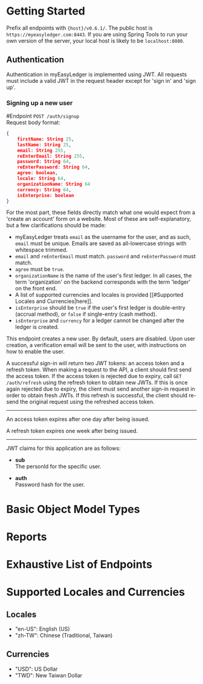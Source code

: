 
# Getting Started
Prefix all endpoints with `{host}/v0.6.1/`. The public host is `https://myeasyledger.com:8443`. If you are using Spring Tools to run your own version of the server, your local host is likely to be `localhost:8080`.

## Authentication
Authentication in myEasyLedger is implemented using JWT. All requests must include a valid JWT in the request header except for 'sign in' and 'sign up'.

### Signing up a new user
#Endpoint `POST /auth/signup` <br/>
Request body format:
```json 
{
	firstName: String 25,
	lastName: String 25,
	email: String 255,
	reEnterEmail: String 255,
	password: String 64,
	reEnterPassword: String 64,
	agree: boolean,
	locale: String 64,
	organizationName: String 64
	currency: String 64,
	isEnterprise: boolean
}
```
For the most part, these fields directly match what one would expect from a 'create an account' form on a website. Most of these are self-explanatory, but a few clarifications should be made:
 - myEasyLedger treats `email` as the username for the user, and as such, `email` must be unique. Emails are saved as all-lowercase strings with whitespace trimmed.
 - `email` and `reEnterEmail` must match. `password` and `reEnterPassword` must match.
 - `agree` must be `true`.
 - `organizationName` is the name of the user's first ledger. In all cases, the term 'organization' on the backend corresponds with the term 'ledger' on the front end.
 - A list of supported currencies and locales is provided [[#Supported Locales and Currencies|here]].
 - `isEnterprise` should be `true` if the user's first ledger is double-entry (accrual method), or `false` if single-entry (cash method).
 - `isEnterprise` and `currency` for a ledger cannot be changed after the ledger is created.
 
This endpoint creates a new user. By default, users are disabled. Upon user creation, a verification email will be sent to the user, with instructions on how to enable the user.


A successful sign-in will return two JWT tokens: an access token and a refresh token. When making a request to the API, a client should first send the access token. If the access token is rejected due to expiry, call `GET /auth/refresh` using the refresh token to obtain new JWTs. If this is once again rejected due to expiry, the client must send another sign-in request in order to obtain fresh JWTs. If this refresh is successful, the client should re-send the original request using the refreshed access token.
___
An access token expires after one day after being issued. 

A refresh token expires one week after being issued.
___
JWT claims for this application are as follows:

- **sub** <br/>
The personId for the specific user.

- **auth** <br/>
Password hash for the user.
# Basic Object Model Types

# Reports

# Exhaustive List of Endpoints

# Supported Locales and Currencies
##  Locales
- "en-US": English (US)
- "zh-TW": Chinese (Traditional, Taiwan)
## Currencies
- "USD": US Dollar
- "TWD": New Taiwan Dollar